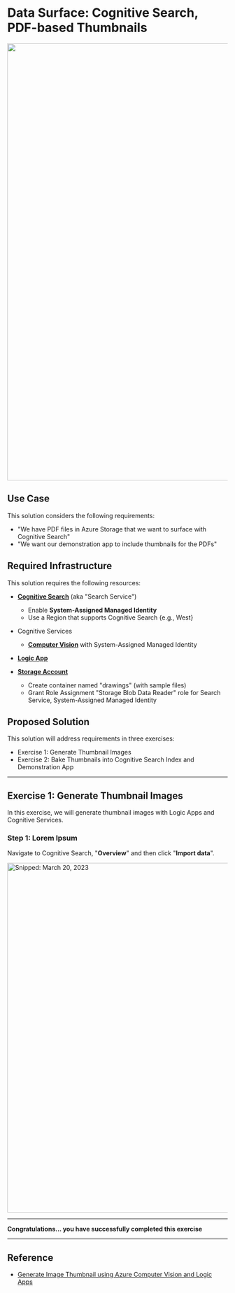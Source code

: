 # Data Surface: Cognitive Search, PDF-based Thumbnails

<img src="https://user-images.githubusercontent.com/44923999/230160251-0512dbaf-df45-47e0-b002-1bf8fa93aebf.png" width="1000" />

## Use Case
This solution considers the following requirements:

* "We have PDF files in Azure Storage that we want to surface with Cognitive Search"
* "We want our demonstration app to include thumbnails for the PDFs"

## Required Infrastructure
This solution requires the following resources:

* [**Cognitive Search**](https://azure.microsoft.com/en-us/products/search) (aka "Search Service")
  * Enable **System-Assigned Managed Identity**
  * Use a Region that supports Cognitive Search {e.g., West}

* Cognitive Services
  * [**Computer Vision**](https://learn.microsoft.com/en-us/azure/cognitive-services/computer-vision/overview) with System-Assigned Managed Identity

* [**Logic App**](https://learn.microsoft.com/en-us/azure/logic-apps/)

* [**Storage Account**](Infrastructure_StorageAccount.md)
  * Create container named "drawings" (with sample files)
  * Grant Role Assignment "Storage Blob Data Reader" role for Search Service, System-Assigned Managed Identity

## Proposed Solution
This solution will address requirements in three exercises:

* Exercise 1: Generate Thumbnail Images
* Exercise 2: Bake Thumbnails into Cognitive Search Index and Demonstration App

-----

## Exercise 1: Generate Thumbnail Images
In this exercise, we will generate thumbnail images with Logic Apps and Cognitive Services.

### Step 1: Lorem Ipsum
Navigate to Cognitive Search, "**Overview**" and then click "**Import data**".

<img src="https://user-images.githubusercontent.com/44923999/226375829-57106809-9582-46b5-ba64-638d3348e36b.png" width="800" title="Snipped: March 20, 2023" />

-----

**Congratulations... you have successfully completed this exercise**

-----

## Reference

* [Generate Image Thumbnail using Azure Computer Vision and Logic Apps](https://www.youtube.com/watch?v=ubavaB2zYBg)
